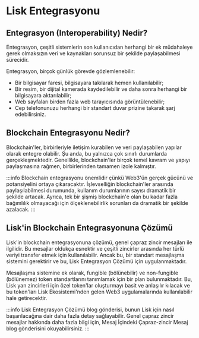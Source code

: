 # Lisk Entegrasyonu

## Entegrasyon (Interoperability) Nedir?
Entegrasyon, çeşitli sistemlerin son kullanıcıdan herhangi bir ek müdahaleye gerek olmaksızın veri ve kaynakları sorunsuz bir şekilde paylaşabilmesi sürecidir.

Entegrasyon, birçok günlük görevde gözlemlenebilir:

- Bir bilgisayar faresi, bilgisayara takılarak hemen kullanılabilir;
- Bir resim, bir dijital kamerada kaydedilebilir ve daha sonra herhangi bir bilgisayara aktarılabilir;
- Web sayfaları birden fazla web tarayıcısında görüntülenebilir;
- Cep telefonunuzu herhangi bir standart duvar prizine takarak şarj edebilirsiniz.

## Blockchain Entegrasyonu Nedir?
Blockchain'ler, birbirleriyle iletişim kurabilen ve veri paylaşabilen yapılar olarak entegre olabilir. Şu anda, bu yalnızca çok sınırlı durumlarda gerçekleşmektedir. Genellikle, blockchain'ler birçok temel kavram ve yapıyı paylaşmasına rağmen, birbirlerinden tamamen izole kalmıştır.

:::info
Blockchain entegrasyonu önemlidir çünkü Web3'ün gerçek gücünü ve potansiyelini ortaya çıkaracaktır. İşlevselliğin blockchain'ler arasında paylaşılabilmesi durumunda, kullanım durumlarının sayısı dramatik bir şekilde artacak. Ayrıca, tek bir şişmiş blockchain'e olan bu kadar fazla bağımlılık olmayacağı için ölçeklenebilirlik sorunları da dramatik bir şekilde azalacak.
:::

## Lisk'in Blockchain Entegrasyonuna Çözümü
Lisk'in blockchain entegrasyonuna çözümü, genel çapraz zincir mesajları ile ilgilidir. Bu mesajlar oldukça esnektir ve çeşitli zincirler arasında her türlü veriyi transfer etmek için kullanılabilir. Ancak bu, bir standart mesajlaşma sistemini gerektirir ve bu, Lisk Entegrasyon Çözümü için uygulanmaktadır.

Mesajlaşma sistemine ek olarak, fungible (bölünebilir) ve non-fungible (bölünemez) token standartlarını tanımlamak için bir plan bulunmaktadır. Bu, Lisk yan zincirleri için özel token'lar oluşturmayı basit ve anlaşılır kılacak ve bu token'ları Lisk Ekosistemi'nden gelen Web3 uygulamalarında kullanılabilir hale getirecektir.

:::info
Lisk Entegrasyon Çözümü blog gönderisi, bunun Lisk için nasıl başarılacağına dair daha fazla detay sağlayabilir. Genel çapraz zincir mesajlar hakkında daha fazla bilgi için, Mesaj İçindeki Çapraz-zincir Mesaj blog gönderisini okuyabilirsiniz.
:::
